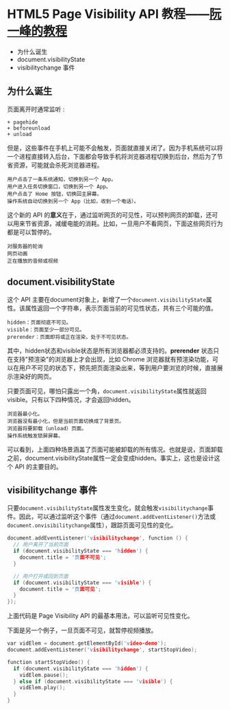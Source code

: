 # HTML5 Page Visibility API 教程——[阮一峰的教程](http://www.ruanyifeng.com/blog/2018/10/page_visibility_api.html)
+ 为什么诞生
+ document.visibilityState
+ visibilitychange 事件

## 为什么诞生
  页面离开时通常监听 :
  ```
+ pagehide
+ beforeunload
+ unload
```
但是，这些事件在手机上可能不会触发，页面就直接关闭了。因为手机系统可以将一个进程直接转入后台，下面都会导致手机将浏览器进程切换到后台，然后为了节省资源，可能就会杀死浏览器进程。
```
用户点击了一条系统通知，切换到另一个 App。
用户进入任务切换窗口，切换到另一个 App。
用户点击了 Home 按钮，切换回主屏幕。
操作系统自动切换到另一个 App（比如，收到一个电话）。
```
这个新的 API 的**意义**在于，通过监听网页的可见性，可以预判网页的卸载，还可以用来节省资源，减缓电能的消耗。比如，一旦用户不看网页，下面这些网页行为都是可以暂停的。
```
对服务器的轮询
网页动画
正在播放的音频或视频
```
## document.visibilityState
这个 API 主要在document对象上，新增了一个`document.visibilityState`属性。该属性返回一个字符串，表示页面当前的可见性状态，共有三个可能的值。
```
hidden：页面彻底不可见。
visible：页面至少一部分可见。
prerender：页面即将或正在渲染，处于不可见状态。
```
其中，hidden状态和visible状态是所有浏览器都必须支持的。**prerender** 状态只在支持"预渲染"的浏览器上才会出现，比如 Chrome 浏览器就有预渲染功能，可以在用户不可见的状态下，预先把页面渲染出来，等到用户要浏览的时候，直接展示渲染好的网页。

只要页面可见，哪怕只露出一个角，`document.visibilityState`属性就返回visible。只有以下四种情况，才会返回hidden。
```
浏览器最小化。
浏览器没有最小化，但是当前页面切换成了背景页。
浏览器将要卸载（unload）页面。
操作系统触发锁屏屏幕。
```
可以看到，上面四种场景涵盖了页面可能被卸载的所有情况。也就是说，页面卸载之前，document.visibilityState属性一定会变成hidden。事实上，这也是设计这个 API 的主要目的。

## visibilitychange 事件
只要`document.visibilityState`属性发生变化，就会触发`visibilitychange`事件。因此，可以通过监听这个事件（通过`document.addEventListener()`方法或`document.onvisibilitychange`属性），跟踪页面可见性的变化。

```c
document.addEventListener('visibilitychange', function () {
  // 用户离开了当前页面
  if (document.visibilityState === 'hidden') {
    document.title = '页面不可见';
  }

  // 用户打开或回到页面
  if (document.visibilityState === 'visible') {
    document.title = '页面可见';
  }
});
```
上面代码是 Page Visibility API 的最基本用法，可以监听可见性变化。

下面是另一个例子，一旦页面不可见，就暂停视频播放。

```C
var vidElem = document.getElementById('video-demo');
document.addEventListener('visibilitychange', startStopVideo);

function startStopVideo() {
  if (document.visibilityState === 'hidden') {
    vidElem.pause();
  } else if (document.visibilityState === 'visible') {
    vidElem.play();
  }
}
```
